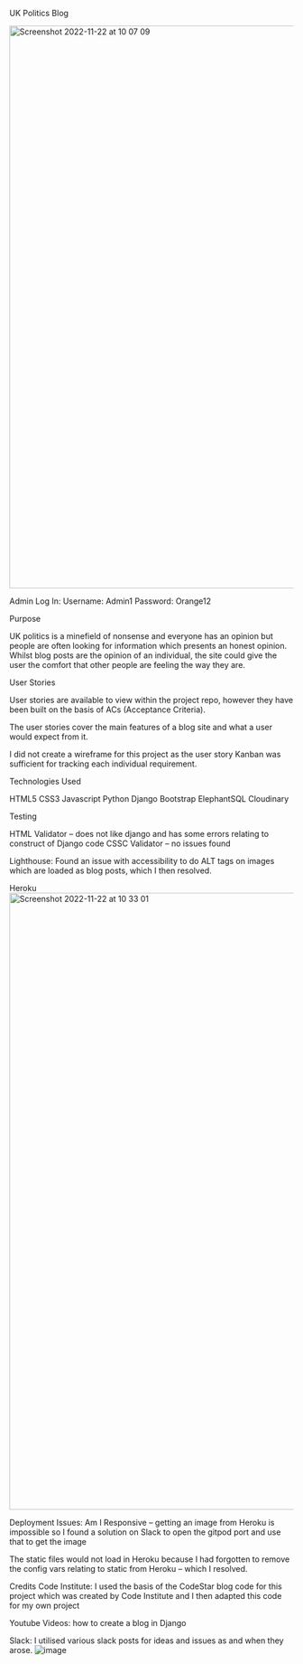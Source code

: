 UK Politics Blog


<img width="996" alt="Screenshot 2022-11-22 at 10 07 09" src="https://user-images.githubusercontent.com/95533259/203286864-9fdba7a8-7983-4f55-9972-7b70752208af.png">

Admin Log In:
Username: Admin1
Password: Orange12

Purpose

UK politics is a minefield of nonsense and everyone has an opinion but people are often looking for information which presents an honest opinion.
Whilst blog posts are the opinion of an individual, the site could give the user the comfort that other people are feeling the way they are.

User Stories

User stories are available to view within the project repo, however they have been built on the basis of ACs (Acceptance Criteria).

The user stories cover the main features of a blog site and what a user would expect from it.

I did not create a wireframe for this project as the user story Kanban was sufficient for tracking each individual requirement.

Technologies Used

HTML5
CSS3
Javascript
Python
Django
Bootstrap
ElephantSQL
Cloudinary

Testing

HTML Validator – does not like django and has some errors relating to construct of Django code
CSSC Validator – no issues found

Lighthouse:
Found an issue with accessibility to do ALT tags on images which are loaded as blog posts, which I then resolved.

Heroku<img width="1092" alt="Screenshot 2022-11-22 at 10 33 01" src="https://user-images.githubusercontent.com/95533259/203292794-4121e411-9468-40fb-b67f-d5481f3728f8.png">

Deployment Issues:
Am I Responsive – getting an image from Heroku is impossible so I found a solution on Slack to open the gitpod port and use that to get the image

The static files would not load in Heroku because I had forgotten to remove the config vars relating to static from Heroku – which I resolved.

Credits
Code Institute: I used the basis of the CodeStar blog code for this project which was created by Code Institute and I then adapted this code for my own project

Youtube Videos: how to create a blog in Django

Slack: I utilised various slack posts for ideas and issues as and when they arose.
![image](https://user-images.githubusercontent.com/95533259/203292738-92368c7f-f2dd-45d3-91a6-b51bbe6c4fa8.png)
